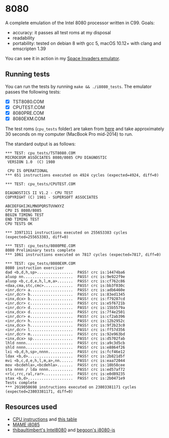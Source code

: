 # 8080

A complete emulation of the Intel 8080 processor written in C99. Goals:

- accuracy: it passes all test roms at my disposal
- readability
- portability: tested on debian 8 with gcc 5, macOS 10.12+ with clang and emscripten 1.39

You can see it in action in my [Space Invaders emulator](https://github.com/superzazu/invaders).

## Running tests

You can run the tests by running `make && ./i8080_tests`. The emulator passes the following tests:

- [x] TST8080.COM
- [x] CPUTEST.COM
- [x] 8080PRE.COM
- [x] 8080EXM.COM

The test roms (`cpu_tests` folder) are taken from [here](http://altairclone.com/downloads/cpu_tests/) and take approximately 30 seconds on my computer (MacBook Pro mid-2014) to run.

The standard output is as follows:

```
*** TEST: cpu_tests/TST8080.COM
MICROCOSM ASSOCIATES 8080/8085 CPU DIAGNOSTIC
 VERSION 1.0  (C) 1980

 CPU IS OPERATIONAL
*** 651 instructions executed on 4924 cycles (expected=4924, diff=0)

*** TEST: cpu_tests/CPUTEST.COM

DIAGNOSTICS II V1.2 - CPU TEST
COPYRIGHT (C) 1981 - SUPERSOFT ASSOCIATES

ABCDEFGHIJKLMNOPQRSTUVWXYZ
CPU IS 8080/8085
BEGIN TIMING TEST
END TIMING TEST
CPU TESTS OK

*** 33971311 instructions executed on 255653383 cycles (expected=255653383, diff=0)

*** TEST: cpu_tests/8080PRE.COM
8080 Preliminary tests complete
*** 1061 instructions executed on 7817 cycles (expected=7817, diff=0)

*** TEST: cpu_tests/8080EXM.COM
8080 instruction exerciser
dad <b,d,h,sp>................  PASS! crc is:14474ba6
aluop nn......................  PASS! crc is:9e922f9e
aluop <b,c,d,e,h,l,m,a>.......  PASS! crc is:cf762c86
<daa,cma,stc,cmc>.............  PASS! crc is:bb3f030c
<inr,dcr> a...................  PASS! crc is:adb6460e
<inr,dcr> b...................  PASS! crc is:83ed1345
<inx,dcx> b...................  PASS! crc is:f79287cd
<inr,dcr> c...................  PASS! crc is:e5f6721b
<inr,dcr> d...................  PASS! crc is:15b5579a
<inx,dcx> d...................  PASS! crc is:7f4e2501
<inr,dcr> e...................  PASS! crc is:cf2ab396
<inr,dcr> h...................  PASS! crc is:12b2952c
<inx,dcx> h...................  PASS! crc is:9f2b23c0
<inr,dcr> l...................  PASS! crc is:ff57d356
<inr,dcr> m...................  PASS! crc is:92e963bd
<inx,dcx> sp..................  PASS! crc is:d5702fab
lhld nnnn.....................  PASS! crc is:a9c3d5cb
shld nnnn.....................  PASS! crc is:e8864f26
lxi <b,d,h,sp>,nnnn...........  PASS! crc is:fcf46e12
ldax <b,d>....................  PASS! crc is:2b821d5f
mvi <b,c,d,e,h,l,m,a>,nn......  PASS! crc is:eaa72044
mov <bcdehla>,<bcdehla>.......  PASS! crc is:10b58cee
sta nnnn / lda nnnn...........  PASS! crc is:ed57af72
<rlc,rrc,ral,rar>.............  PASS! crc is:e0d89235
stax <b,d>....................  PASS! crc is:2b0471e9
Tests complete
*** 2919050698 instructions executed on 23803381171 cycles (expected=23803381171, diff=0)

```

## Resources used

- [CPU instructions](http://nemesis.lonestar.org/computers/tandy/software/apps/m4/qd/opcodes.html) and [this table](http://www.pastraiser.com/cpu/i8080/i8080_opcodes.html)
- [MAME i8085](https://github.com/mamedev/mame/blob/6c0fdfc5257ca20555fbc527203710d5af5401d1/src/devices/cpu/i8085/i8085.cpp)
- [thibaultimbert's Intel8080](https://github.com/thibaultimbert/Intel8080/blob/master/8080.js) and [begoon's i8080-js](https://github.com/begoon/i8080-js)
